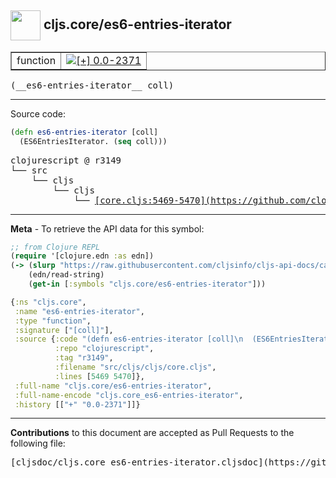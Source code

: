 ## <img width="48px" valign="middle" src="http://i.imgur.com/Hi20huC.png"> cljs.core/es6-entries-iterator

 <table border="1">
<tr>

<td>function</td>
<td><a href="https://github.com/cljsinfo/cljs-api-docs/tree/0.0-2371"><img valign="middle" alt="[+] 0.0-2371" src="https://img.shields.io/badge/+-0.0--2371-lightgrey.svg"></a> </td>
</tr>
</table>

 <samp>
(__es6-entries-iterator__ coll)<br>
</samp>

---





Source code:

```clj
(defn es6-entries-iterator [coll]
  (ES6EntriesIterator. (seq coll)))
```

 <pre>
clojurescript @ r3149
└── src
    └── cljs
        └── cljs
            └── <ins>[core.cljs:5469-5470](https://github.com/clojure/clojurescript/blob/r3149/src/cljs/cljs/core.cljs#L5469-L5470)</ins>
</pre>


---

__Meta__ - To retrieve the API data for this symbol:

```clj
;; from Clojure REPL
(require '[clojure.edn :as edn])
(-> (slurp "https://raw.githubusercontent.com/cljsinfo/cljs-api-docs/catalog/cljs-api.edn")
    (edn/read-string)
    (get-in [:symbols "cljs.core/es6-entries-iterator"]))
```

```clj
{:ns "cljs.core",
 :name "es6-entries-iterator",
 :type "function",
 :signature ["[coll]"],
 :source {:code "(defn es6-entries-iterator [coll]\n  (ES6EntriesIterator. (seq coll)))",
          :repo "clojurescript",
          :tag "r3149",
          :filename "src/cljs/cljs/core.cljs",
          :lines [5469 5470]},
 :full-name "cljs.core/es6-entries-iterator",
 :full-name-encode "cljs.core_es6-entries-iterator",
 :history [["+" "0.0-2371"]]}

```

---

__Contributions__ to this document are accepted as Pull Requests to the following file:

 <pre>
[cljsdoc/cljs.core_es6-entries-iterator.cljsdoc](https://github.com/cljsinfo/cljs-api-docs/blob/master/cljsdoc/cljs.core_es6-entries-iterator.cljsdoc)
</pre>

